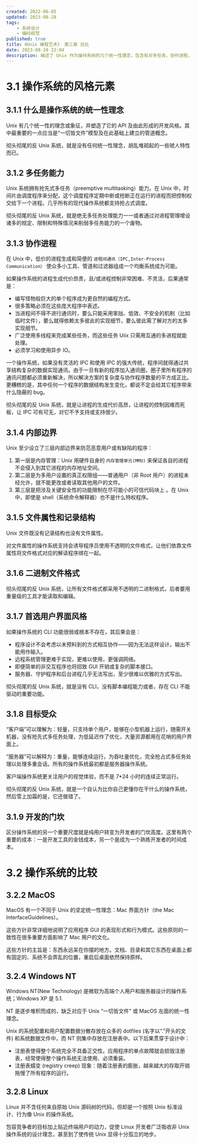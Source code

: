 ```yaml
---
created: 2022-06-05
updated: 2023-08-28
tags:
    - 系统设计
    - 编码规范
published: true
title: 《Unix 编程艺术》 第三章 对比
date: 2023-08-28 22:04
description: 阐述了 Unix 作为操作系统的几个统一性理念，包含有对多任务，协作进程，二进制文件，CLI 等内容的思考，也对比了与 MacOS，Windows 等操作系统的差异。
---
```


# 3.1 操作系统的风格元素

## 3.1.1 什么是操作系统的统一性理念

Unix 有几个统一性的理念或象征，并塑造了它的 API 及由此形成的开发风格。其中最重要的一点应当是“一切皆文件”模型及在此基础上建立的管道概念。

彻头彻尾的反 Unix 系统，就是没有任何统一性理念，胡乱堆砌起的一些唬人特性而已。

## 3.1.2 多任务能力

Unix 系统拥有抢先式多任务（preemptive multitasking）能力。在 Unix 中，时间片由调度程序来分配，这个调度程序定期中断或抢断正在运行的进程而把控制权交给下一个进程。几乎所有的现代操作系统都支持抢占式调度。

彻头彻尾的反 Unix 系统，就是绝无多任务处理能力一一或者通过对进程管理增设诸多的规定、限制和特殊情况来削弱多任务能力的一个废物。

## 3.1.3 协作进程

在 Unix 中，低价的进程生成和简便的 `进程间通讯（IPC,Inter-Process Communication）` 使众多小工具、管道和过滤器组成一个均衡系统成为可能。

如果操作系统的进程生成代价昂贵，且/或进程控制非常困难、不灵活，后果通常是：

-   编写怪物般巨大的单个程序成为更自然的编程方式。
-   很多策略必须在这些庞大程序中表述。
-   当进程间不得不进行通讯时，要么只能采用笨拙、低效、不安全的机制（比如临时文件），要么就得依赖太多彼此的实现细节，要么彼此需了解对方的太多实现细节。
-   广泛使用多线程来完成某些任务，而这些任务 Uiⅸ 只需用互通的多进程就能处理。
-   必须学习和使用异步 IO。

一个操作系统，如果没有灵活的 IPC 和使用 IPC 的强大传统，程序间就得通过共享结构复杂的数据实现通讯。由于一旦有新的程序加入通讯圈，圈子里所有程序的通讯问题都必须重新解决，所以解决方案的复杂度与协作程序数量的平方成正比。更糟糕的是，其中任何一个程序的数据结构发生变化，都说不定会给其它程序带来什么隐蔽的 bug。

彻头彻尾的反 Unix 系统，就是让进程的生成代价高昂，让进程的控制因难而死板，让 IPC 可有可无，对它不予支持或支持很少。

## 3.1.4 内部边界

Unix 至少设立了三层内部边界来防范恶意用户或有缺陷的程序：

1. 第一层是内存管理：Unix 用硬件自身的 `内存管理单元(MMU)` 来保证各自的进程不会侵入到其它进程的内存地址空间。
2. 第二层是为多用户设置的真正权限组——普通用户（非 Root 用户）的进程未经允许，就不能更改或者读取其他用户的文件。
3. 第三层是把涉及关键安全性的功能限制在尽可能小的可信代码块上 。在 Unix 中，即使是 shell（系统命令解释器）也不是什么特权程序。

## 3.1.5 文件属性和记录结构

Unix 文件既没有记录结构也没有文件属性。

对文件属性的操作系统支持会诱导程序员使用不透明的文件格式，让他们依靠文件属性将文件格式对应的解读程序绑在一起。

## 3.1.6 二进制文件格式

彻头彻尾的反 Unix 系统，让所有文件格式都采用不透明的二进制格式，后者要用重量级的工具才能读取和编辑。

## 3.1.7 首选用户界面风格

如果操作系统的 CLI 功能很弱或根本不存在，其后果会是：

-   程序设计不会考虑以未预料到的方式相互协作——因为无法这样设计。输出不能用作输入。
-   远程系统管理更难于实现，更难以使用，更强调网络。
-   即便简单的非交互程序也将招致 GUI 开销或复杂的脚本接口。
-   服务器、守护程序和后台进程几乎无法写出，至少很难以优雅的方式写出。

彻头彻尾的反 Unix 系统，就是没有 CLI，没有脚本编程能力或者，存在 CLI 不能驱动的重要功能。

## 3.1.8 目标受众

“客户端”可以理解为：轻量，只支持单个用户，能够在小型机器上运行，随需开关机器，没有抢先式多任务处理，为低延迟作了优化，大量资源都用在花哨的用户界面上。

“服务器”可以解释为：重量，能够连续运行，为吞吐量优化，完全抢占式多任务处理以处理多重会话。所有的操作系统最初都是服务器操作系统。

客户端操作系统更关注用户的视觉体验，而不是 7\*24 小时的连续正常运行。

彻头彻尾的反 Unix 系统，就是一个自认为比你自己更懂你在干什么的操作系统，然后雪上加霜的是，它还做错了。

## 3.1.9 开发的门坎

区分操作系统的另一个重要尺度就是纯用户转变为开发者的门坎高度。这里有两个重要的成本：一是开发工具的金钱成本，另一个是成为一个熟练开发者的时间成本。

# 3.2 操作系统的比较

## 3.2.2 MacOS

MacOS 有一个不同于 Unix 的坚定统一性理念：Mac 界面方针（the Mac InterfaceGuidelines）。

这些方针非常详细地说明了应用程序 GUI 的表现形式和行为模式。这些原则的一致性在很多重要方面影响了 Mac 用户的文化。

这些方针的主旨是：东西永远呆在你摆的地方。文档、目录和其它东西在桌面上都有固定的、系统不会弄乱的位置，重启后桌面依然保持原样。

## 3.2.4 Windows NT

Windows NT(New Technology) 是微软为高端个人用户和服务器设计的操作系统；Windows XP 是 5.1.

NT 是逐步堆积而成的，缺乏对应于 Unix “一切皆文件” 或 MacOS 左面的统一性理念。

Unix 的系统配置和用户配置数据分散存放在众多的 dotfiles (名字以“.”开头的文件) 和系统数据文件中，而 NT 则集中存放在注册表中。以下后果贯穿于设计中：

-   注册表使得整个系统完全不具备正交性。应用程序的单点故障就会损毁注册表，经常使得整个操作系统无法使用、必须重装。
-   注册表蠕变 (registry creep) 现象：随着注册表的膨胀，越来越大的存取开销拖慢了所有程序的运行。

## 3.2.8 Linux

Linux 并不含任何来自原始 Unix 源码树的代码，但却是一个按照 Unix 标准设计、行为像 Unix 的操作系统。

包容竞争者的目标加上贴近终端用户的动力，促使 Linux 开发者广泛吸收非 Unix 操作系统的设计理念，甚至到了使传统 Unix 显得十分孤立的地步。
